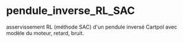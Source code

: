 # pendule_inverse_RL_SAC
asservissement RL (méthode SAC) d'un pendule inversé Cartpol avec modèle du moteur, retard, bruit.
